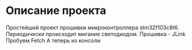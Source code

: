 Описание проекта
=====================
Простейший проект прошивки микроконтроллера stm32f103c8t6. Периодически происходит мигание светодиодом.
Прошивка - JLink
Пробуем Fetch
А теперь из консоли
